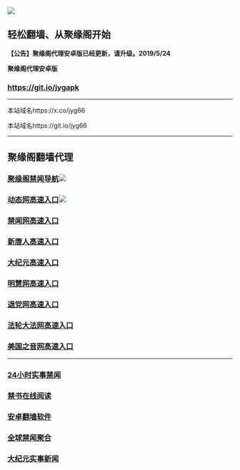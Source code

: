 ![](https://raw.githubusercontent.com/hao369/a/master/j.jpg)



## 轻松翻墙、从聚缘阁开始



**【公告】聚缘阁代理安卓版已经更新，请升级。2019/5/24**

 
**聚缘阁代理安卓版**
### https://git.io/jygapk  

***

本站域名https://x.co/jyg66 

本站域名https://git.io/jyg66



***




## 聚缘阁翻墙代理 

### [聚缘阁禁闻导航](http://a33eew.n4r.netlord.de/dh)![](https://raw.githubusercontent.com/hao369/a/master/tj.gif)

### [动态网高速入口](http://a33ee23ed.n4r.netlord.de/6/4324232/543)![](https://raw.githubusercontent.com/hao369/a/master/jygdl.gif)



### [禁闻网高速入口](http://uee.me/cQP7W)

### [新唐人高速入口](http://a333re5d.n4r.netlord.de/6/4324232/5)

### [大纪元高速入口](http://a2353e2d.n4r.netlord.de/6/4324232/7)

### [明慧网高速入口](http://ac54cded.n4r.netlord.de/6/4324232/3)

### [退党网高速入口](http://a12354ed.n4r.netlord.de/6/4324232/8)

### [法轮大法网高速入口](http://a1q45wed.n4r.netlord.de/6/4324232/15)

### [美国之音网高速入口](http://as33453ved.n4r.netlord.de/6/4324232/18)



***






### [24小时实事禁闻](https://git.io/fj3Go)

### [禁书在线阅读](https://github.com/txyzum203/djy/blob/master/gb/9p.md?flntdtv#1)


### [安卓翻墙软件](https://git.io/afq)

### [全球禁闻聚合](https://github.com/gfw-breaker/banned-news1/blob/master/README.md)

### [大纪元实事新闻](https://git.io/fjmgE)






